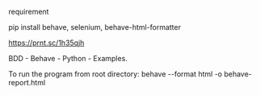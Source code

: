 requirement

pip install behave, selenium, behave-html-formatter

https://prnt.sc/1h35qjh

BDD - Behave - Python - Examples.

To run the program from root directory:
behave --format html -o behave-report.html
